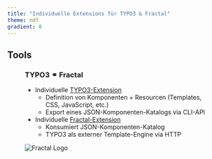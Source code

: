 ```yaml
---
title: "Individuelle Extensions für TYPO3 & Fractal"
theme: ndf
gradient: 0
---
```

## Tools

<figure class="side-by-side two-one">
<figcaption>

### TYPO3 ⚭ Fractal

- Individuelle [TYPO3-Extension](https://github.com/tollwerk/TYPO3-ext-tw_componentlibrary)
    - Definition von Komponenten + Resourcen (Templates, CSS, JavaScript, etc.)
    - Export eines JSON-Komponenten-Katalogs via CLI-API
- Individuelle [Fractal-Extension](https://github.com/tollwerk/fractal-typo3)
    - Konsumiert JSON-Komponenten-Katalog
    - TYPO3 als externer Template-Engine via HTTP

</figcaption>

![Fractal Logo](images/typo3-fractal.svg)

</figure>
